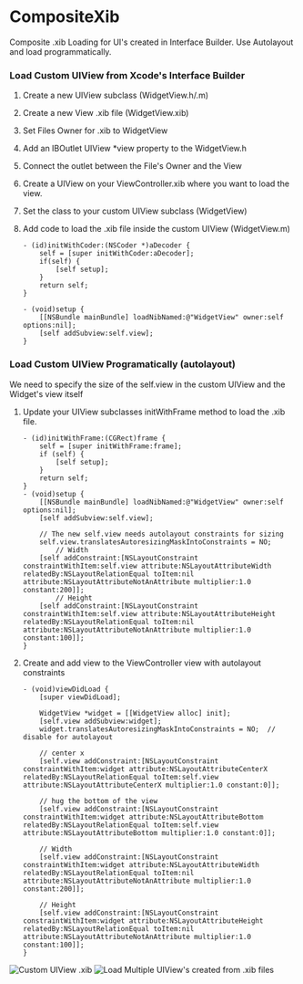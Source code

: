 CompositeXib
============

Composite .xib Loading for UI's created in Interface Builder. Use Autolayout and load programmatically.

### Load Custom UIView from Xcode's Interface Builder
 1. Create a new UIView subclass (WidgetView.h/.m)
 2. Create a new View .xib file (WidgetView.xib)
 3. Set Files Owner for .xib to WidgetView
 4. Add an IBOutlet UIView *view property to the WidgetView.h
 5. Connect the outlet between the File's Owner and the View
 6. Create a UIView on your ViewController.xib where you want to load the view.
 7. Set the class to your custom UIView subclass (WidgetView)
 8. Add code to load the .xib file inside the custom UIView (WidgetView.m)
			
		- (id)initWithCoder:(NSCoder *)aDecoder {
			self = [super initWithCoder:aDecoder];
			if(self) {
				[self setup];      
			}
			return self;
		}
	
		- (void)setup {
			[[NSBundle mainBundle] loadNibNamed:@"WidgetView" owner:self options:nil];
			[self addSubview:self.view];
		}

### Load Custom UIView Programatically (autolayout)

We need to specify the size of the self.view in the custom UIView and the Widget's view itself

 1. Update your UIView subclasses initWithFrame method to load the .xib file.

		- (id)initWithFrame:(CGRect)frame {
			self = [super initWithFrame:frame];
			if (self) {
				[self setup];
			}
			return self;
		}
		- (void)setup {
			[[NSBundle mainBundle] loadNibNamed:@"WidgetView" owner:self options:nil];
			[self addSubview:self.view];
		
			// The new self.view needs autolayout constraints for sizing
			self.view.translatesAutoresizingMaskIntoConstraints = NO;
				// Width
			[self addConstraint:[NSLayoutConstraint constraintWithItem:self.view attribute:NSLayoutAttributeWidth relatedBy:NSLayoutRelationEqual toItem:nil attribute:NSLayoutAttributeNotAnAttribute multiplier:1.0 constant:200]];
				// Height
			[self addConstraint:[NSLayoutConstraint constraintWithItem:self.view attribute:NSLayoutAttributeHeight relatedBy:NSLayoutRelationEqual toItem:nil attribute:NSLayoutAttributeNotAnAttribute multiplier:1.0 constant:100]];
		}

 2. Create and add view to the ViewController view with autolayout constraints
		
		- (void)viewDidLoad {
		    [super viewDidLoad];
		    
		    WidgetView *widget = [[WidgetView alloc] init];
		    [self.view addSubview:widget];
		    widget.translatesAutoresizingMaskIntoConstraints = NO;  // disable for autolayout
		    
		    // center x
		    [self.view addConstraint:[NSLayoutConstraint constraintWithItem:widget attribute:NSLayoutAttributeCenterX relatedBy:NSLayoutRelationEqual toItem:self.view attribute:NSLayoutAttributeCenterX multiplier:1.0 constant:0]];
		    
		    // hug the bottom of the view
		    [self.view addConstraint:[NSLayoutConstraint constraintWithItem:widget attribute:NSLayoutAttributeBottom relatedBy:NSLayoutRelationEqual toItem:self.view attribute:NSLayoutAttributeBottom multiplier:1.0 constant:0]];
		        
		    // Width
		    [self.view addConstraint:[NSLayoutConstraint constraintWithItem:widget attribute:NSLayoutAttributeWidth relatedBy:NSLayoutRelationEqual toItem:nil attribute:NSLayoutAttributeNotAnAttribute multiplier:1.0 constant:200]];
		    
		    // Height
		    [self.view addConstraint:[NSLayoutConstraint constraintWithItem:widget attribute:NSLayoutAttributeHeight relatedBy:NSLayoutRelationEqual toItem:nil attribute:NSLayoutAttributeNotAnAttribute multiplier:1.0 constant:100]];
		}


![Custom UIView .xib](https://raw.github.com/PaulSolt/CompositeXib/master/Custom%20UIView.png)
![Load Multiple UIView's created from .xib files](https://raw.github.com/PaulSolt/CompositeXib/master/Load%20UIView.png)
